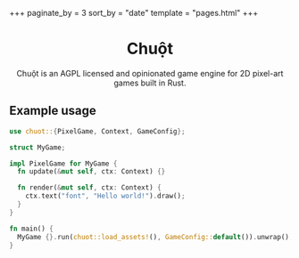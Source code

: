 +++
paginate_by = 3
sort_by = "date"
template = "pages.html"
+++

<center>

# Chuột 

Chuột is an AGPL licensed and opinionated game engine for 2D pixel-art games built in Rust.

</center>

## Example usage

```rust
use chuot::{PixelGame, Context, GameConfig};

struct MyGame;

impl PixelGame for MyGame {
  fn update(&mut self, ctx: Context) {}

  fn render(&mut self, ctx: Context) {
    ctx.text("font", "Hello world!").draw();
  }
}

fn main() {
  MyGame {}.run(chuot::load_assets!(), GameConfig::default()).unwrap();
}
```
